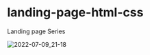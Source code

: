 # landing-page-html-css

Landing page Series

![2022-07-09_21-18](https://user-images.githubusercontent.com/39178001/178127682-91597edb-5415-441a-bcc1-e30ad607c2bd.png)
